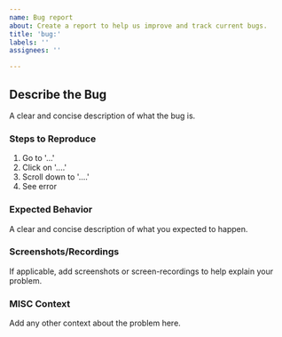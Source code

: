 ```yaml
---
name: Bug report
about: Create a report to help us improve and track current bugs.
title: 'bug:'
labels: ''
assignees: ''

---
```


## Describe the Bug
A clear and concise description of what the bug is.

### Steps to Reproduce 
1. Go to '...'
2. Click on '....'
3. Scroll down to '....'
4. See error

### Expected Behavior
A clear and concise description of what you expected to happen.

### Screenshots/Recordings
If applicable, add screenshots or screen-recordings to help explain your problem.

### MISC Context
Add any other context about the problem here.

